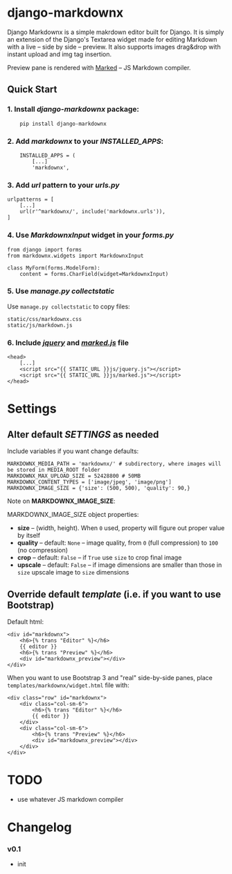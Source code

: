 # django-markdownx

Django Markdownx is a simple makrdown editor built for Django. It is simply an extension of the Django's Textarea widget made for editing Markdown with a live – side by side – preview. It also supports images drag&drop with instant upload and img tag insertion.

Preview pane is rendered with [Marked](https://github.com/chjj/marked) – JS Markdown compiler.

## Quick Start

### 1. Install *django-markdownx* package:

        pip install django-markdownx


### 2. Add *markdownx* to your *INSTALLED_APPS*:

        INSTALLED_APPS = (
            [...]
            'markdownx',
            
### 3. Add *url* pattern to your *urls.py*

	urlpatterns = [
    	[...]
	    url(r'^markdownx/', include('markdownx.urls')),
	]

### 4. Use *MarkdownxInput* widget in your *forms.py*

	from django import forms
	from markdownx.widgets import MarkdownxInput
	
	class MyForm(forms.ModelForm):
    	content = forms.CharField(widget=MarkdownxInput)
    	
### 5. Use *manage.py collectstatic*

Use `manage.py collectstatic` to copy files:

	static/css/markdownx.css
	static/js/markdown.js

### 6. Include *[jquery](http://jquery.com)* and *[marked.js](https://github.com/chjj/marked)* file

	<head>
		[...]
		<script src="{{ STATIC_URL }}js/jquery.js"></script>
		<script src="{{ STATIC_URL }}js/marked.js"></script>
	</head>
    	
    	
# Settings

## Alter default *SETTINGS* as needed

Include variables if you want change defaults:

	MARKDOWNX_MEDIA_PATH = 'markdownx/' # subdirectory, where images will be stored in MEDIA_ROOT folder
	MARKDOWNX_MAX_UPLOAD_SIZE = 52428800 # 50MB
	MARKDOWNX_CONTENT_TYPES = ['image/jpeg', 'image/png']
	MARKDOWNX_IMAGE_SIZE = {'size': (500, 500), 'quality': 90,}

Note on **MARKDOWNX_IMAGE_SIZE**:

MARKDOWNX_IMAGE_SIZE object properties:

* **size** – (width, height). When `0` used, property will figure out proper value by itself
* **quality** – default: `None` – image quality, from `0` (full compression) to `100` (no compression)
* **crop** – default: `False` – if `True` use `size` to crop final image
* **upscale** – default: `False` – if image dimensions are smaller than those in `size` upscale image to `size` dimensions

## Override default *template* (i.e. if you want to use Bootstrap)

Default html:

	<div id="markdownx">
	    <h6>{% trans "Editor" %}</h6>
	    {{ editor }}
	    <h6>{% trans "Preview" %}</h6>
	    <div id="markdownx_preview"></div>
	</div>
	
When you want to use Bootstrap 3 and "real" side-by-side panes, place `templates/markdownx/widget.html` file with:

	<div class="row" id="markdownx">
	    <div class="col-sm-6">
	        <h6>{% trans "Editor" %}</h6>
	        {{ editor }}
	    </div>
	    <div class="col-sm-6">
	        <h6>{% trans "Preview" %}</h6>
	        <div id="markdownx_preview"></div>
	    </div>
	</div>


# TODO

* use whatever JS markdown compiler


# Changelog

### v0.1

* init
